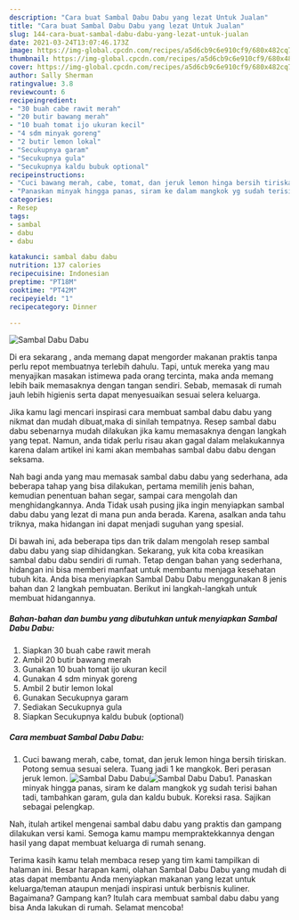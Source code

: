 ```yaml
---
description: "Cara buat Sambal Dabu Dabu yang lezat Untuk Jualan"
title: "Cara buat Sambal Dabu Dabu yang lezat Untuk Jualan"
slug: 144-cara-buat-sambal-dabu-dabu-yang-lezat-untuk-jualan
date: 2021-03-24T13:07:46.173Z
image: https://img-global.cpcdn.com/recipes/a5d6cb9c6e910cf9/680x482cq70/sambal-dabu-dabu-foto-resep-utama.jpg
thumbnail: https://img-global.cpcdn.com/recipes/a5d6cb9c6e910cf9/680x482cq70/sambal-dabu-dabu-foto-resep-utama.jpg
cover: https://img-global.cpcdn.com/recipes/a5d6cb9c6e910cf9/680x482cq70/sambal-dabu-dabu-foto-resep-utama.jpg
author: Sally Sherman
ratingvalue: 3.8
reviewcount: 6
recipeingredient:
- "30 buah cabe rawit merah"
- "20 butir bawang merah"
- "10 buah tomat ijo ukuran kecil"
- "4 sdm minyak goreng"
- "2 butir lemon lokal"
- "Secukupnya garam"
- "Secukupnya gula"
- "Secukupnya kaldu bubuk optional"
recipeinstructions:
- "Cuci bawang merah, cabe, tomat, dan jeruk lemon hinga bersih tiriskan. Potong semua sesuai selera. Tuang jadi 1 ke mangkok. Beri perasan jeruk lemon."
- "Panaskan minyak hingga panas, siram ke dalam mangkok yg sudah terisi bahan tadi, tambahkan garam, gula dan kaldu bubuk. Koreksi rasa. Sajikan sebagai pelengkap."
categories:
- Resep
tags:
- sambal
- dabu
- dabu

katakunci: sambal dabu dabu 
nutrition: 137 calories
recipecuisine: Indonesian
preptime: "PT18M"
cooktime: "PT42M"
recipeyield: "1"
recipecategory: Dinner

---
```



![Sambal Dabu Dabu](https://img-global.cpcdn.com/recipes/a5d6cb9c6e910cf9/680x482cq70/sambal-dabu-dabu-foto-resep-utama.jpg)

Di era  sekarang , anda memang dapat mengorder makanan praktis tanpa perlu repot membuatnya terlebih dahulu. Tapi, untuk mereka yang mau menyajikan masakan istimewa pada orang tercinta, maka anda memang lebih baik memasaknya dengan tangan sendiri. Sebab, memasak di rumah jauh lebih higienis serta dapat menyesuaikan sesuai selera keluarga.

Jika kamu lagi mencari inspirasi cara membuat sambal dabu dabu yang nikmat dan mudah dibuat,maka di sinilah tempatnya. Resep sambal dabu dabu  sebenarnya mudah dilakukan jika kamu memasaknya dengan langkah yang tepat. Namun, anda tidak perlu risau akan gagal dalam melakukannya 
karena dalam artikel ini kami akan membahas sambal dabu dabu dengan seksama.  



Nah bagi anda yang mau memasak sambal dabu dabu yang sederhana, ada beberapa tahap yang bisa dilakukan, pertama memilih jenis bahan, kemudian penentuan bahan segar, sampai cara mengolah dan menghidangkannya. Anda Tidak usah pusing jika ingin menyiapkan sambal dabu dabu yang lezat di mana pun anda berada. Karena, asalkan anda  tahu triknya, maka hidangan ini dapat menjadi suguhan yang spesial.

Di bawah ini, ada beberapa tips dan trik dalam mengolah resep sambal dabu dabu yang siap dihidangkan. Sekarang, yuk kita coba kreasikan sambal dabu dabu sendiri di rumah. Tetap dengan bahan yang sederhana, hidangan ini bisa memberi manfaat untuk membantu menjaga kesehatan tubuh kita. Anda bisa menyiapkan Sambal Dabu Dabu menggunakan 8 jenis bahan dan 2 langkah pembuatan. Berikut ini langkah-langkah untuk membuat hidangannya.

<!--inarticleads1-->

##### Bahan-bahan dan bumbu yang dibutuhkan untuk menyiapkan Sambal Dabu Dabu:

1. Siapkan 30 buah cabe rawit merah
1. Ambil 20 butir bawang merah
1. Gunakan 10 buah tomat ijo ukuran kecil
1. Gunakan 4 sdm minyak goreng
1. Ambil 2 butir lemon lokal
1. Gunakan Secukupnya garam
1. Sediakan Secukupnya gula
1. Siapkan Secukupnya kaldu bubuk (optional)




<!--inarticleads2-->

##### Cara membuat Sambal Dabu Dabu:

1. Cuci bawang merah, cabe, tomat, dan jeruk lemon hinga bersih tiriskan. Potong semua sesuai selera. Tuang jadi 1 ke mangkok. Beri perasan jeruk lemon.
<img src="https://img-global.cpcdn.com/steps/140a0b25d6dcdb9d/160x128cq70/sambal-dabu-dabu-langkah-memasak-1-foto.jpg" alt="Sambal Dabu Dabu"><img src="https://img-global.cpcdn.com/steps/326474e04fbfce2d/160x128cq70/sambal-dabu-dabu-langkah-memasak-1-foto.jpg" alt="Sambal Dabu Dabu">1. Panaskan minyak hingga panas, siram ke dalam mangkok yg sudah terisi bahan tadi, tambahkan garam, gula dan kaldu bubuk. Koreksi rasa. Sajikan sebagai pelengkap.




Nah, itulah artikel mengenai  sambal dabu dabu  yang praktis dan gampang dilakukan versi kami. Semoga kamu mampu mempraktekkannya dengan hasil yang dapat membuat keluarga di rumah senang. 

Terima kasih kamu telah membaca resep yang tim kami tampilkan di halaman ini. Besar harapan kami, olahan  Sambal Dabu Dabu yang mudah di atas dapat membantu Anda menyiapkan makanan yang lezat untuk keluarga/teman ataupun menjadi inspirasi untuk berbisnis kuliner. Bagaimana? Gampang kan? Itulah cara membuat sambal dabu dabu yang bisa Anda lakukan di rumah. Selamat mencoba!

